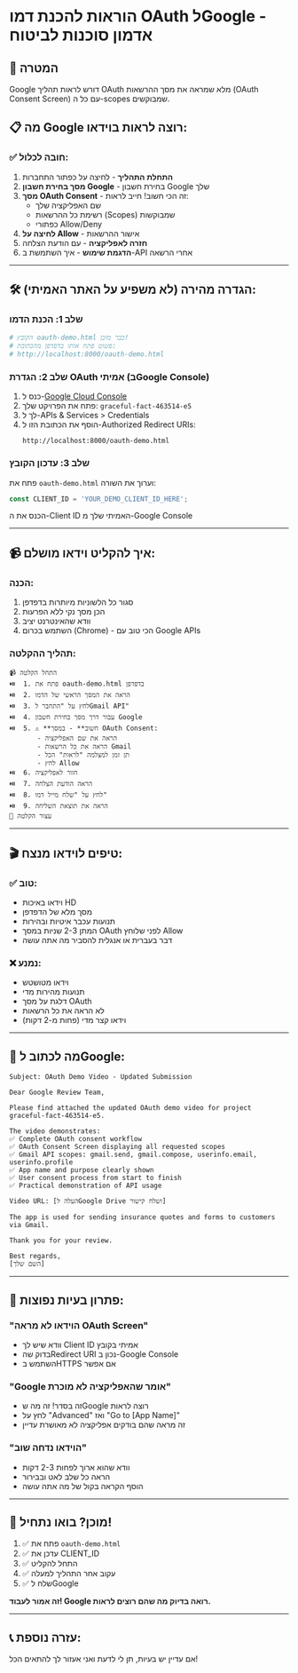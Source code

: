 # הוראות להכנת דמו OAuth לGoogle - אדמון סוכנות לביטוח

## 🎯 המטרה
Google דורש לראות תהליך OAuth מלא שמראה את מסך ההרשאות (OAuth Consent Screen) עם כל ה-scopes שמבוקשים.

## 📋 מה Google רוצה לראות בוידאו:

### ✅ חובה לכלול:
1. **התחלת התהליך** - לחיצה על כפתור התחברות
2. **מסך בחירת חשבון Google** - בחירת חשבון Google שלך
3. **מסך OAuth Consent** - זה הכי חשוב! חייב לראות:
   - שם האפליקציה שלך
   - רשימת כל ההרשאות (Scopes) שמבוקשות
   - כפתורי Allow/Deny
4. **לחיצה על Allow** - אישור ההרשאות
5. **חזרה לאפליקציה** - עם הודעת הצלחה
6. **הדגמת שימוש** - איך השתמשת ב-API אחרי הרשאה

---

## 🛠️ הגדרה מהירה (לא משפיע על האתר האמיתי):

### שלב 1: הכנת הדמו
```bash
# הקובץ oauth-demo.html כבר מוכן!
# פשוט פתח אותו בדפדפן מהכתובת:
# http://localhost:8000/oauth-demo.html
```

### שלב 2: הגדרת OAuth אמיתי (בGoogle Console)
1. כנס ל-[Google Cloud Console](https://console.cloud.google.com)
2. פתח את הפרויקט שלך: `graceful-fact-463514-e5`
3. לך ל-APIs & Services > Credentials
4. הוסף את הכתובת הזו ל-Authorized Redirect URIs:
   ```
   http://localhost:8000/oauth-demo.html
   ```

### שלב 3: עדכון הקובץ
פתח את `oauth-demo.html` וערוך את השורה:
```javascript
const CLIENT_ID = 'YOUR_DEMO_CLIENT_ID_HERE';
```
הכנס את ה-Client ID האמיתי שלך מ-Google Console

---

## 📹 איך להקליט וידאו מושלם:

### הכנה:
1. סגור כל הלשוניות מיותרות בדפדפן
2. הכן מסך נקי ללא הפרעות
3. וודא שהאינטרנט יציב
4. השתמש בכרום (Chrome) - הכי טוב עם Google APIs

### תהליך ההקלטה:
```
📹 התחל הקלטה
⏯️  1. פתח את oauth-demo.html בדפדפן
⏯️  2. הראה את המסך הראשי של הדמו
⏯️  3. לחץ על "התחבר לGmail API" 
⏯️  4. עבור דרך מסך בחירת חשבון Google
⏯️  5. ⚠️ **חשוב** - במסך OAuth Consent:
       - הראה את שם האפליקציה
       - הראה את כל הרשאות Gmail
       - תן זמן למצלמה "לראות" הכל
       - לחץ Allow
⏯️  6. חזור לאפליקציה
⏯️  7. הראה הודעת הצלחה
⏯️  8. לחץ על "שלח מייל דמו"
⏯️  9. הראה את תוצאת השליחה
🛑 עצור הקלטה
```

---

## 🎬 טיפים לוידאו מנצח:

### ✅ טוב:
- וידאו באיכות HD
- מסך מלא של הדפדפן
- תנועות עכבר איטיות ובהירות
- המתן 2-3 שניות במסך OAuth לפני שלוחץ Allow
- דבר בעברית או אנגלית להסביר מה אתה עושה

### ❌ נמנע:
- וידאו מטושטש
- תנועות מהירות מדי
- דלגת על מסך OAuth
- לא הראה את כל הרשאות
- וידאו קצר מדי (פחות מ-2 דקות)

---

## 📧 מה לכתוב לGoogle:

```
Subject: OAuth Demo Video - Updated Submission

Dear Google Review Team,

Please find attached the updated OAuth demo video for project graceful-fact-463514-e5.

The video demonstrates:
✅ Complete OAuth consent workflow
✅ OAuth Consent Screen displaying all requested scopes
✅ Gmail API scopes: gmail.send, gmail.compose, userinfo.email, userinfo.profile
✅ App name and purpose clearly shown
✅ User consent process from start to finish
✅ Practical demonstration of API usage

Video URL: [העלה לGoogle Drive ושלח קישור]

The app is used for sending insurance quotes and forms to customers via Gmail.

Thank you for your review.

Best regards,
[השם שלך]
```

---

## 🔧 פתרון בעיות נפוצות:

### "הוידאו לא מראה OAuth Screen"
- וודא שיש לך Client ID אמיתי בקובץ
- בדוק שהRedirect URI נכון ב-Google Console
- השתמש בHTTPS אם אפשר

### "Google אומר שהאפליקציה לא מוכרת"
- זה בסדר! זה מה שGoogle רוצה לראות
- לחץ על "Advanced" ואז "Go to [App Name]"
- זה מראה שהם בודקים אפליקציה לא מאושרת עדיין

### "הוידאו נדחה שוב"
- וודא שהוא ארוך לפחות 2-3 דקות
- הראה כל שלב לאט ובבירור
- הוסף הקראה בקול של מה אתה עושה

---

## 🚀 מוכן? בואו נתחיל!

1. ✅ פתח את `oauth-demo.html`
2. ✅ עדכן את CLIENT_ID
3. ✅ התחל להקליט
4. ✅ עקוב אחר התהליך למעלה
5. ✅ שלח לGoogle

**זה אמור לעבוד! Google רואה בדיוק מה שהם רוצים לראות.**

---

## 📞 עזרה נוספת:
אם עדיין יש בעיות, תן לי לדעת ואני אעזור לך להתאים הכל! 